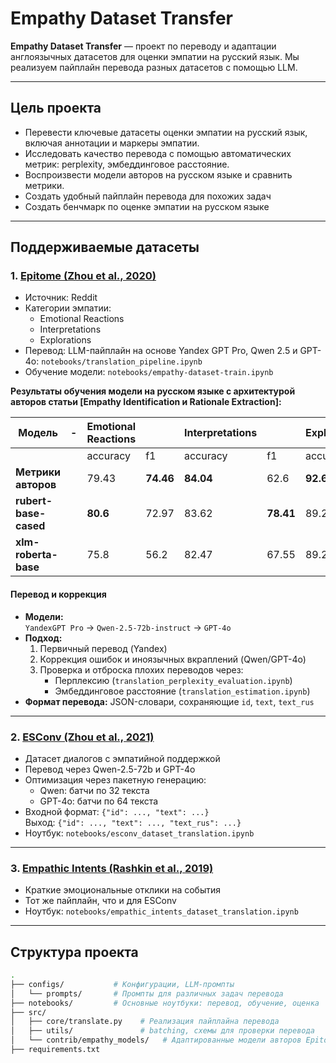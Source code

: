 # Empathy Dataset Transfer

**Empathy Dataset Transfer** — проект по переводу и адаптации англоязычных датасетов для оценки эмпатии на русский язык. Мы реализуем пайплайн перевода разных датасетов с помощью LLM. 

---

## Цель проекта

- Перевести ключевые датасеты оценки эмпатии на русский язык, включая аннотации и маркеры эмпатии.
- Исследовать качество перевода с помощью автоматических метрик: perplexity, эмбеддинговое расстояние.
- Воспроизвести модели авторов на русском языке и сравнить метрики.
- Создать удобный пайплайн перевода для похожих задач
- Создать бенчмарк по оценке эмпатии на русском языке

---

## Поддерживаемые датасеты

### 1. [Epitome (Zhou et al., 2020)](https://arxiv.org/pdf/2009.08441)
- Источник: Reddit
- Категории эмпатии:
  - Emotional Reactions
  - Interpretations
  - Explorations
- Перевод: LLM-пайплайн на основе Yandex GPT Pro, Qwen 2.5 и GPT-4o: `notebooks/translation_pipeline.ipynb`
- Обучение модели: `notebooks/empathy-dataset-train.ipynb`

**Результаты обучения модели на русском языке с архитектурой авторов статьи [Empathy Identification и Rationale Extraction]:**

| Модель                 | \-             | Emotional Reactions |              | Interpretations |              | Explorations |              | Emotional Reactions |              | Interpretations |              | Explorations |              |
|------------------------|----------------|----------------------|--------------|------------------|--------------|--------------|--------------|----------------------|--------------|------------------|--------------|--------------|--------------|
|                        |                | accuracy             | f1           | accuracy         | f1           | accuracy     | f1           | T-f1                | IOU          | T-f1             | IOU          | T-f1         | IOU          |
| **Метрики авторов**    |                | 79.43                | **74.46**    | **84.04**        | 62.6         | **92.61**    | 72.58        | 53.57               | 64.83        | 57.4             | 55.9         | **71.56**    | **84.48**    |
| **rubert-base-cased**  |                | **80.6**             | 72.97        | 83.62            | **78.41**    | 89.22        | **79.94**    | **61.31**           | **65.79**    | 61.8             | **61.99**    | 66.74        | 83.14        |
| **xlm-roberta-base**   |                | 75.8                 | 56.2         | 82.47            | 67.55        | 89.26        | 58.58        | 52.49               | 57.61        | **65.96**        | 63.56        | 66.16        | 80.33        |


#### Перевод и коррекция

- **Модели:**  
  `YandexGPT Pro` → `Qwen-2.5-72b-instruct` → `GPT-4o`
- **Подход:**
  1. Первичный перевод (Yandex)
  2. Коррекция ошибок и иноязычных вкраплений (Qwen/GPT-4o)
  3. Проверка и отброска плохих переводов через:
     - Перплексию (`translation_perplexity_evaluation.ipynb`)
     - Эмбеддинговое расстояние (`translation_estimation.ipynb`)
- **Формат перевода:** JSON-словари, сохраняющие `id`, `text`, `text_rus`

---

### 2. [ESConv (Zhou et al., 2021)](https://arxiv.org/abs/2106.01144)
- Датасет диалогов с эмпатийной поддержкой
- Перевод через Qwen-2.5-72b и GPT-4o
- Оптимизация через пакетную генерацию:
  - Qwen: батчи по 32 текста
  - GPT-4o: батчи по 64 текста
- Входной формат: `{"id": ..., "text": ...}`  
  Выход: `{"id": ..., "text": ..., "text_rus": ...}`
- Ноутбук: `notebooks/esconv_dataset_translation.ipynb`

---

### 3. [Empathic Intents (Rashkin et al., 2019)](https://aclanthology.org/P19-1534.pdf)
- Краткие эмоциональные отклики на события
- Тот же пайплайн, что и для ESConv
- Ноутбук: `notebooks/empathic_intents_dataset_translation.ipynb`

---

## Структура проекта

```bash
.
├── configs/           # Конфигурации, LLM-промпты
│   └── prompts/       # Промпты для различных задач перевода
├── notebooks/         # Основные ноутбуки: перевод, обучение, оценка
├── src/
│   ├── core/translate.py    # Реализация пайплайна перевода
│   ├── utils/               # batching, схемы для проверки перевода
│   └── contrib/empathy_models/   # Адаптированные модели авторов Epitome
├── requirements.txt
